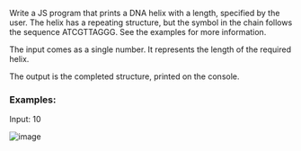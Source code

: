 Write a JS program that prints a DNA helix with a length, specified by the user. The helix has a repeating structure, but the symbol in the chain follows the sequence ATCGTTAGGG. See the examples for more information.

The input comes as a single number. It represents the length of the required helix.

The output is the completed structure, printed on the console.

### Examples:

Input: 10

![image](https://github.com/nsinorov/SoftUniMainPath/assets/45227327/d837fe8f-20e7-4291-a28c-3b133d490ecc)
